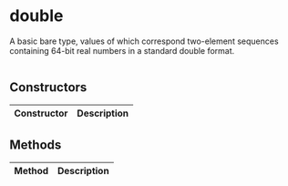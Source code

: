 # double
A basic bare type, values of which correspond two-element sequences containing 64-bit real numbers in a standard double format.

```

```

## Constructors
| Constructor | Description |
| ---- | ----------- |


## Methods
| Method | Description |
| ---- | ----------- |


